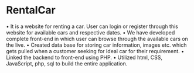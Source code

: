# RentalCar
•	It is a website for renting a car. User can login or register through this website for available cars and 
respective dates.
•	We have developed complete front-end in which user can browse through the available cars on the live.
•	Created data base for storing car information, images etc. which gets pulled when a customer seeking for 
Ideal car for their requirement.
•	Linked the backend to front-end using PHP.
•	Utilized html, CSS, JavaScript, php, sql to build the entire application.
